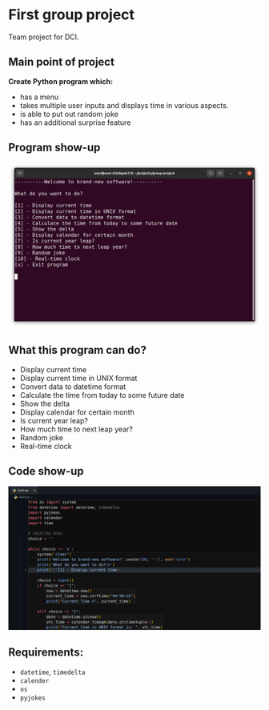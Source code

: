 # First group project
Team project for DCI.

## Main point of project

**Create Python program which:**
- has a menu 
- takes multiple user inputs and displays time in various aspects.
- is able to put out random joke
- has an additional surprise feature  


## Program show-up
![Program menu](./Program%20menu%20screenshot.png)

## What this program can do?

+ Display current time
+ Display current time in UNIX format
+ Convert data to datetime format
+ Calculate the time from today to some future date
+ Show the delta
+ Display calendar for certain month
+ Is current year leap?
+ How much time to next leap year?
+ Random joke
+ Real-time clock

## Code show-up

![Code pic](./code.png)

## Requirements: 

+ `datetime`, `timedelta`
+ `calender`
+ `os`
+ `pyjokes`
